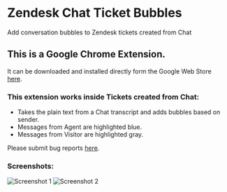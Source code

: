 # Zendesk Chat Ticket Bubbles

Add conversation bubbles to Zendesk tickets created from Chat

## This is a Google Chrome Extension.

It can be downloaded and installed directly form the Google Web Store [here](https://chrome.google.com/webstore/detail/adlagjillplchmcfiipkmbnjccfkmlci/).

### This extension works inside Tickets created from Chat:

* Takes the plain text from a Chat transcript and adds bubbles based on sender.
* Messages from Agent are highlighted blue.
* Messages from Visitor are highlighted gray.

Please submit bug reports [here](https://github.com/aculligan/Zendesk_Chat_Ticket_Bubbles/issues).

### Screenshots:
![Screenshot 1](https://aculligan.github.io/CDN/Zendesk_Chat_Ticket_Bubbles/screenshot-1.png)
![Screenshot 2](https://aculligan.github.io/CDN/Zendesk_Chat_Ticket_Bubbles/screenshot-2.png)
